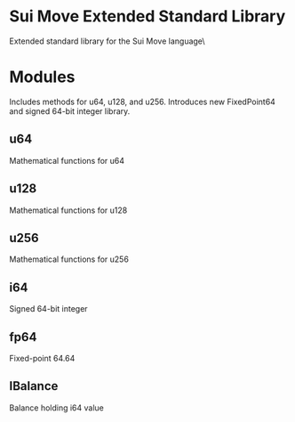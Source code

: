 # Sui Move Extended Standard Library

Extended standard library for the Sui Move language\

# Modules

Includes methods for u64, u128, and u256. Introduces new FixedPoint64 and signed 64-bit integer library.

## u64

Mathematical functions for u64

## u128

Mathematical functions for u128

## u256

Mathematical functions for u256

## i64

Signed 64-bit integer

## fp64

Fixed-point 64.64

## IBalance

Balance holding i64 value
